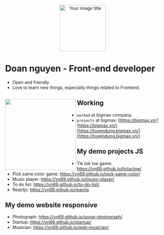 <p align="center">
<img src="https://skywell.software/wp-content/uploads/2019/01/javascript-vs-html-vs-css-1024x683.jpg" alt="Your image title" height="150" align="center"/>
</p>


# Doan nguyen - Front-end developer 

- Open and friendly.
- Love to learn new things, especially things related to Frontend.

## Working <a href="https://github.com/paulnguyen-mn"><img align="left" width="auto" height="230" src="https://res.cloudinary.com/kimwy/image/upload/v1598840300/easyfrontend/programming_hgngx9.png"></a>

- `worked` at bigmax company.
- `projects` at bigmax: [https://bigmax.vn/](https://bigmax.vn/) [https://tuyendung.bigmax.vn/](https://tuyendung.bigmax.vn/)




## My demo projects JS

- Tik tok toe game: https://vn69.github.io/tictactoe/
- Pick same color game: https://vn69.github.io/pick-same-color/
- Music player: https://vn69.github.io/music-player/
- To do list: https://vn69.github.io/to-do-list/
- Reactjs: https://vn69.github.io/reactjs

## My demo website responsive

- Photograph: https://vn69.github.io/sonar-photograph/
- Startup: https://vn69.github.io/startup/
- Musician: https://vn69.github.io/web-musician/

